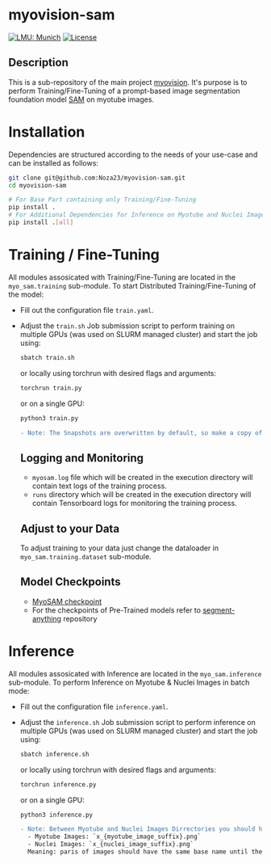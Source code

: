 # myovision-sam

[![LMU: Munich](https://img.shields.io/badge/LMU-Munich-009440.svg)](https://www.en.statistik.uni-muenchen.de/index.html)
[![License](https://img.shields.io/badge/License-MIT-blue.svg)](https://opensource.org/licenses/MIT)

## Description

This is a sub-repository of the main project [myovision](https://github.com/Noza23/myovision).
It's purpose is to perform Training/Fine-Tuning of a prompt-based image segmentation foundation model [SAM](https://github.com/facebookresearch/segment-anything) on myotube images.

# Installation

Dependencies are structured according to the needs of your use-case and can be installed as follows:

```bash
git clone git@github.com:Noza23/myovision-sam.git
cd myovision-sam

# For Base Part containing only Training/Fine-Tuning
pip install .
# For Additional Dependencies for Inference on Myotube and Nuclei Images
pip install .[all]
```

# Training / Fine-Tuning

All modules assosicated with Training/Fine-Tuning are located in the `myo_sam.training` sub-module.
To start Distributed Training/Fine-Tuning of the model:

- Fill out the configuration file `train.yaml`.
- Adjust the `train.sh` Job submission script to perform training on multiple GPUs (was used on SLURM managed cluster) and start the job using:

  ```bash
  sbatch train.sh
  ```

  or locally using torchrun with desired flags and arguments:

  ```bash
  torchrun train.py
  ```

  or on a single GPU:

  ```bash
  python3 train.py
  ```

  ```diff
  - Note: The Snapshots are overwritten by default, so make a copy of the model before starting the training.
  ```

  ## Logging and Monitoring

  - `myosam.log` file which will be created in the execution directory will contain
    text logs of the training process.
  - `runs` directory which will be created in the execution directory will contain Tensorboard logs for monitoring the training process.

  ## Adjust to your Data

  To adjust training to your data just change the dataloader in `myo_sam.training.dataset` sub-module.

  ## Model Checkpoints

  - [MyoSAM checkpoint](https://drive.google.com/file/d/1wAlAgqo_NCNnrE8zjQFIkHXpLhTjg3fs/view?usp=sharing)
  - For the checkpoints of Pre-Trained models refer to [segment-anything](https://github.com/facebookresearch/segment-anything) repository

# Inference

All modules assosicated with Inference are located in the `myo_sam.inference` sub-module.
To perform Inference on Myotube & Nuclei Images in batch mode:

- Fill out the configuration file `inference.yaml`.
- Adjust the `inference.sh` Job submission script to perform inference on multiple GPUs (was used on SLURM managed cluster) and start the job using:

  ```bash
  sbatch inference.sh
  ```

  or locally using torchrun with desired flags and arguments:

  ```bash
  torchrun inference.py
  ```

  or on a single GPU:

  ```bash
  python3 inference.py
  ```

  ```diff
  - Note: Between Myotube and Nuclei Images Dirrectories you should have the following naming convention:
    - Myotube Images: `x_{myotube_image_suffix}.png`
    - Nuclei Images: `x_{nuclei_image_suffix}.png`
    Meaning: paris of images should have the same base name until the last underscore.
  ```
